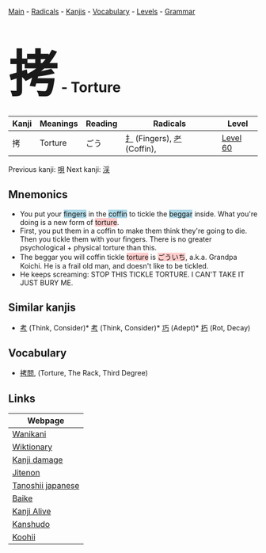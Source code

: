 <style> bigfont {font-size: 100px}</style>
[Main](../index.md) -
[Radicals](../radicals.md) -
[Kanjis](../kanjis.md) -
[Vocabulary](../vocabulary.md) -
[Levels](../levels.md) -
[Grammar](../grammar.md)
# <bigfont> 拷</bigfont> - Torture 

| Kanji | Meanings | Reading | Radicals | Level |
| --- | --- | --- | --- | --- |
| 拷 | Torture | ごう | [扌](../radicals/扌.md) (Fingers), [耂](../radicals/耂.md) (Coffin),  | [Level 60](../levels/wk_level60.md) |

Previous kanji: [唄](唄.md) Next kanji: [渓](渓.md) 

## Mnemonics
 * You put your <span style="background-color:#ADD8E6"> fingers</span> in the <span style="background-color:#ADD8E6"> coffin</span> to tickle the <span style="background-color:#ADD8E6"> beggar</span> inside. What you're doing is a new form of <span style="background-color:#ffcccb"> torture</span>.
* First, you put them in a coffin to make them think they're going to die. Then you tickle them with your fingers. There is no greater psychological + physical torture than this.
* The beggar you will coffin tickle <span style="background-color:#ffcccb"> torture</span> is <span style="background-color:#ffcccb"> ごういち</span>, a.k.a. Grandpa Koichi. He is a frail old man, and doesn't like to be tickled.
* He keeps screaming: STOP THIS TICKLE TORTURE. I CAN'T TAKE IT JUST BURY ME.


## Similar kanjis
 * [考](考.md) (Think, Consider)* [考](考.md) (Think, Consider)* [巧](巧.md) (Adept)* [朽](朽.md) (Rot, Decay)


## Vocabulary
 * [拷問](../vocabulary/拷.md), (Torture, The Rack, Third Degree)



## Links 

| Webpage |
| --- |
| [Wanikani          ](https://www.wanikani.com/kanji/拷) |
| [Wiktionary        ](https://en.wiktionary.org/wiki/拷) |
| [Kanji damage      ](http://www.kanjidamage.com/kanji/search?utf8=✓&q=拷) |
| [Jitenon           ](https://jitenon.com/kanji/拷) |
| [Tanoshii japanese ](https://www.tanoshiijapanese.com/dictionary/kanji.cfm?k=拷) |
| [Baike             ](https://baike.baidu.com/item/拷) |
| [Kanji Alive       ](https://app.kanjialive.com/拷) |
| [Kanshudo          ](https://www.kanshudo.com/searchmn?q=拷) |
| [Koohii            ](https://kanji.koohii.com/study/kanji/拷) |
